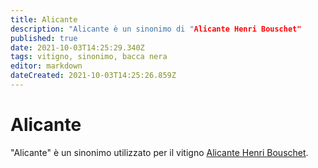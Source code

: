 ```yaml
---
title: Alicante
description: "Alicante è un sinonimo di "Alicante Henri Bouschet"
published: true
date: 2021-10-03T14:25:29.340Z
tags: vitigno, sinonimo, bacca nera
editor: markdown
dateCreated: 2021-10-03T14:25:26.859Z
---
```


# Alicante

"Alicante" è un sinonimo utilizzato per il vitigno [Alicante Henri Bouschet](/vitigni/Francia/bacca-nera/alicante-henri-bouschet).